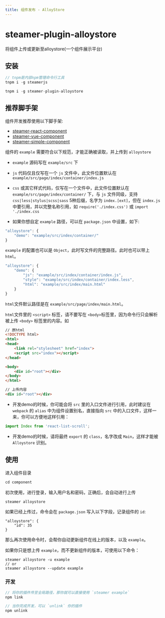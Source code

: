 ```yaml
---
title: 组件发布 - AlloyStore
---
```

# steamer-plugin-alloystore

将组件上传或更新至alloystore(一个组件展示平台)


## 安装

```javascript
// tnpm是内部npm管理命令行工具
tnpm i -g steamerjs

tnpm i -g steamer-plugin-alloystore
```


## 推荐脚手架

组件开发推荐使用以下脚手架:
* [steamer-react-component](https://github.com/SteamerTeam/steamer-react-component)
* [steamer-vue-component](https://github.com/SteamerTeam/steamer-vue-component)
* [steamer-simple-component](https://github.com/SteamerTeam/steamer-simple-component)

组件的 `example` 需要符合以下规范，才能正确被读取，并上传到 `alloystore`

* `example` 源码写在 `example/src` 下

* `js` 代码仅且仅写在一个 `js` 文件中，此文件位置默认在 `example/src/page/index/container/index.js`

* `css` 或其它样式代码，仅写在一个文件中，此文件位置默认在 `example/src/page/index/container/` 下，与 `js` 文件同级，支持 `css|less|stylus|scss|sass` 5种后缀，名字为 `index.[ext]`，但在 `index.js` 中要引用，并以完整名称引用，如 `require('./index.css')` 或 `import './index.css`

* 如果你想自定 `example` 路径，可以在 `package.json` 中设置，如下:

```javascript
"alloystore": {
    "demo": "example/src/index/container/"
}
```

`example` 的配置也可以是 `Object`，此时写文件的完整路径。此时也可以带上 `html`。

```javascript
"alloystore": {
    "demo": {
    	"js": "example/src/index/container/index.js",
    	"style": "example/src/index/container/index.less",
    	"html": "example/src/index/main.html"
    }
}
```

`html`文件默认路径是在 `example/src/page/index/main.html`。

`html`文件里的 `<script>` 标签，请不要写在 `<body>`标签里，因为命令行只会解析被上传 `<body>` 标签里的内容。如

```html
// 原html
<!DOCTYPE html>
<html>
<head>
  	<link rel="stylesheet" href="index">
  	<script src="index"></script>
</head>

<body>
	<div id="root"></div>
</body>
</html>

// 上传内容
<div id="root"></div>
```

* 开发demo的时候，你可能会将 `src` 里的入口文件进行引用，此时建议在 `webpack` 的 `alias` 中为组件设置别名，直接指向 `src` 中的入口文件，这样一来，你可以方便地这样引用：

```javascript
import Index from 'react-list-scroll';
```

* 开发demo的时候，请将最终 `export` 的 `class`，名字改成 `Main`，这样才能被 `Alloystore` 识别。



## 使用

进入组件目录

```javascript
cd component
```

初次使用，进行登录，输入用户名和密码，正确后，会自动进行上传

```javascript
steamer alloystore
```

如果已经上传过，命令会在 `package.json` 写入以下字段，记录组件的 `id`:

```
"alloystore": {
	"id": 35
}
```

那么再次使用命令时，会帮你自动更新组件在线上的版本，以及 `example`。

如果你只是想上传 `example`，而不更新组件的版本，可使用以下命令：

```
steamer alloystore -u example
// or
steamer alloystore --update example
```


### 开发

```javascript
// 将你的插件传至全局路径，那你就可以直接使用 `steamer example`
npm link

// 当你完成开发，可以 `unlink` 你的插件
npm unlink

```
